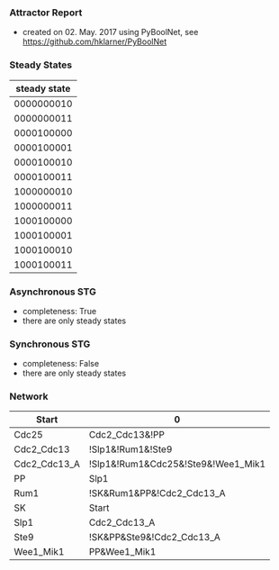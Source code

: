 

### Attractor Report
 * created on 02. May. 2017 using PyBoolNet, see https://github.com/hklarner/PyBoolNet

### Steady States
| steady state |
| ------------ | 
| 0000000010   |
| 0000000011   |
| 0000100000   |
| 0000100001   |
| 0000100010   |
| 0000100011   |
| 1000000010   |
| 1000000011   |
| 1000100000   |
| 1000100001   |
| 1000100010   |
| 1000100011   |

### Asynchronous STG
 * completeness: True
 * there are only steady states

### Synchronous STG
 * completeness: False
 * there are only steady states

### Network
| Start        | 0                                                                                                                                                               |
| ------------ | --------------------------------------------------------------------------------------------------------------------------------------------------------------- |
| Cdc25        | Cdc2_Cdc13&!PP | Cdc25&!PP | Cdc2_Cdc13&Cdc25                                                                                                                   |
| Cdc2_Cdc13   | !Slp1&!Rum1&!Ste9                                                                                                                                               |
| Cdc2_Cdc13_A | !Slp1&!Rum1&Cdc25&!Ste9&!Wee1_Mik1                                                                                                                              |
| PP           | Slp1                                                                                                                                                            |
| Rum1         | !SK&Rum1&PP&!Cdc2_Cdc13_A | !SK&!Cdc2_Cdc13&PP&Rum1 | !SK&!Cdc2_Cdc13&Rum1&!Cdc2_Cdc13_A | !SK&!Cdc2_Cdc13&PP&!Cdc2_Cdc13_A | !Cdc2_Cdc13&PP&Rum1&!Cdc2_Cdc13_A |
| SK           | Start                                                                                                                                                           |
| Slp1         | Cdc2_Cdc13_A                                                                                                                                                    |
| Ste9         | !SK&PP&Ste9&!Cdc2_Cdc13_A | !SK&!Cdc2_Cdc13&PP&Ste9 | !SK&!Cdc2_Cdc13&Ste9&!Cdc2_Cdc13_A | !Cdc2_Cdc13&PP&Ste9&!Cdc2_Cdc13_A | !SK&!Cdc2_Cdc13&PP&!Cdc2_Cdc13_A |
| Wee1_Mik1    | PP&Wee1_Mik1 | !Cdc2_Cdc13&Wee1_Mik1 | !Cdc2_Cdc13&PP                                                                                                           |

